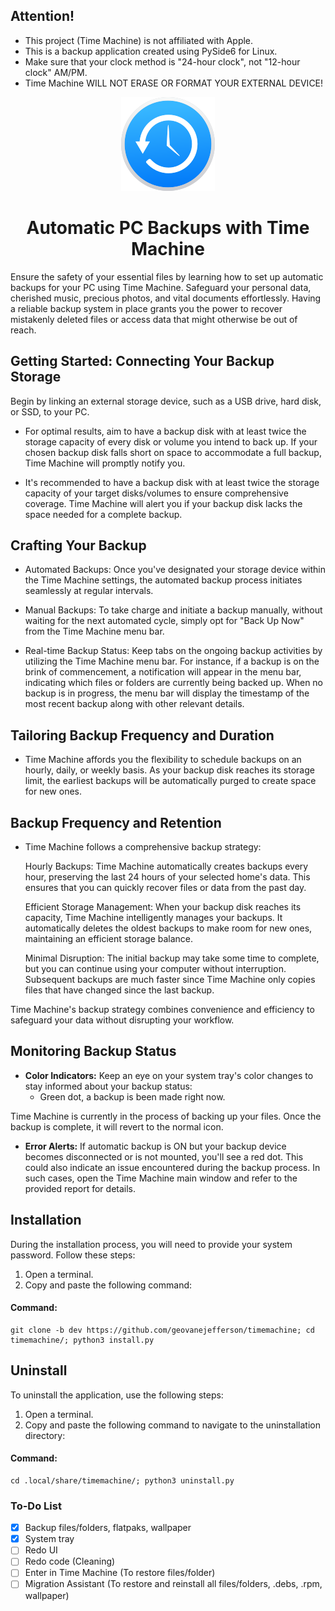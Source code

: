 ## Attention!
* This project (Time Machine) is not affiliated with Apple. 
* This is a backup application created using PySide6 for Linux.
* Make sure that your clock method is "24-hour clock", not "12-hour clock" AM/PM.
* Time Machine WILL NOT ERASE OR FORMAT YOUR EXTERNAL DEVICE!

<p align="center">
  <img width="150" height="150" src="src/icons/backup_150px.png">
 <h1 align="center">Automatic PC Backups with Time Machine</h1>
</p>

Ensure the safety of your essential files by learning how to set up automatic backups for your PC using Time Machine.
Safeguard your personal data, cherished music, precious photos, and vital documents effortlessly.
Having a reliable backup system in place grants you the power to recover mistakenly deleted files or access data
that might otherwise be out of reach.

## Getting Started: Connecting Your Backup Storage

Begin by linking an external storage device, such as a USB drive, hard disk, or SSD, to your PC.

- For optimal results, aim to have a backup disk with at least twice the storage capacity of every disk or volume you
intend to back up. If your chosen backup disk falls short on space to accommodate a full backup, Time Machine will
promptly notify you.


- It's recommended to have a backup disk with at least twice the storage capacity of your target disks/volumes to ensure
comprehensive coverage. Time Machine will alert you if your backup disk lacks the space needed for a complete backup.


## Crafting Your Backup

- Automated Backups: Once you've designated your storage device within the Time Machine settings, the automated backup
process initiates seamlessly at regular intervals.


- Manual Backups: To take charge and initiate a backup manually, without waiting for the next automated cycle, simply opt
for "Back Up Now" from the Time Machine menu bar.


- Real-time Backup Status: Keep tabs on the ongoing backup activities by utilizing the Time Machine menu bar.
For instance, if a backup is on the brink of commencement, a notification will appear in the menu bar, indicating which
files or folders are currently being backed up. 
When no backup is in progress, the menu bar will display the timestamp of the most recent backup along with other
relevant details.

## Tailoring Backup Frequency and Duration

- Time Machine affords you the flexibility to schedule backups on an hourly, daily, or weekly basis. As your backup disk
reaches its storage limit, the earliest backups will be automatically purged to create space for new ones.

## Backup Frequency and Retention

- Time Machine follows a comprehensive backup strategy:

    Hourly Backups: Time Machine automatically creates backups every hour, preserving the last 24 hours of your selected home's data. This ensures that you can quickly recover files or data from the past day.

    Efficient Storage Management: When your backup disk reaches its capacity, Time Machine intelligently manages your backups. It automatically deletes the oldest backups to make room for new ones, maintaining an efficient storage balance.

    Minimal Disruption: The initial backup may take some time to complete, but you can continue using your computer without interruption. Subsequent backups are much faster since Time Machine only copies files that have changed since the last backup.

Time Machine's backup strategy combines convenience and efficiency to safeguard your data without disrupting your workflow.

## Monitoring Backup Status

- **Color Indicators:** Keep an eye on your system tray's color changes to stay informed about your backup status:
  - Green dot, a backup is been made right now.

Time Machine is currently in the process of backing up your files. Once the backup is complete, it will revert to the
normal icon.


- **Error Alerts:** If automatic backup is ON but your backup device becomes disconnected or is not mounted, you'll see
a red dot.
This could also indicate an issue
encountered during the backup process. In such cases, open the Time Machine main window and refer to the provided report
for details.


## Installation
During the installation process, you will need to provide your system password. Follow these steps:

1. Open a terminal.
2. Copy and paste the following command:


#### Command:

    git clone -b dev https://github.com/geovanejefferson/timemachine; cd timemachine/; python3 install.py



## Uninstall
To uninstall the application, use the following steps:

1. Open a terminal.
2. Copy and paste the following command to navigate to the uninstallation directory:

#### Command:

    cd .local/share/timemachine/; python3 uninstall.py

### To-Do List
- [x] Backup files/folders, flatpaks, wallpaper
- [x] System tray
- [ ] Redo UI
- [ ] Redo code (Cleaning)
- [ ] Enter in Time Machine (To restore files/folder)
- [ ] Migration Assistant (To restore and reinstall all files/folders, .debs, .rpm, wallpaper)
